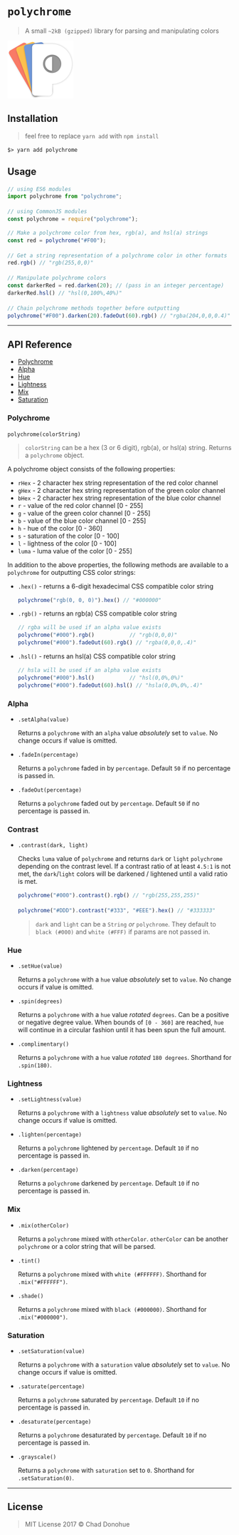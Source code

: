 # `polychrome` 
>A small `~2kB (gzipped)` library for parsing and manipulating colors

![logo](images/logo.png)

## Installation
>feel free to replace `yarn add` with `npm install`
```shell
$> yarn add polychrome
```

## Usage
```js
// using ES6 modules
import polychrome from "polychrome";

// using CommonJS modules
const polychrome = require("polychrome");
```

```js
// Make a polychrome color from hex, rgb(a), and hsl(a) strings
const red = polychrome("#F00");

// Get a string representation of a polychrome color in other formats
red.rgb() // "rgb(255,0,0)"

// Manipulate polychrome colors
const darkerRed = red.darken(20); // (pass in an integer percentage)
darkerRed.hsl() // "hsl(0,100%,40%)"

// Chain polychrome methods together before outputting
polychrome("#F00").darken(20).fadeOut(60).rgb() // "rgba(204,0,0,0.4)"
```

---

## API Reference
- [Polychrome](#polychrome)
- [Alpha](#alpha)
- [Hue](#hue)
- [Lightness](#lightness)
- [Mix](#mix)
- [Saturation](#saturation)

### Polychrome
`polychrome(colorString)`
>`colorString` can be a hex (3 or 6 digit), rgb(a), or hsl(a) string. Returns a `polychrome` object.

A polychrome object consists of the following properties:
- `rHex` - 2 character hex string representation of the red color channel
- `gHex` - 2 character hex string representation of the green color channel
- `bHex` - 2 character hex string representation of the blue color channel
- `r` - value of the red color channel [0 - 255]
- `g` - value of the green color channel [0 - 255]
- `b` - value of the blue color channel [0 - 255]
- `h` - hue of the color [0 - 360]
- `s` - saturation of the color [0 - 100]
- `l` - lightness of the color [0 - 100]
- `luma` - luma value of the color [0 - 255]

In addition to the above properties, the following methods are available to a `polychrome` for outputting CSS color strings:

- `.hex()` - returns a 6-digit hexadecimal CSS compatible color string

  ```js
  polychrome("rgb(0, 0, 0)").hex() // "#000000"
  ```

- `.rgb()` - returns an rgb(a) CSS compatible color string

  ```js
  // rgba will be used if an alpha value exists
  polychrome("#000").rgb()           // "rgb(0,0,0)"
  polychrome("#000").fadeOut(60).rgb() // "rgba(0,0,0,.4)"
  ```

- `.hsl()` - returns an hsl(a) CSS compatible color string

  ```js
  // hsla will be used if an alpha value exists
  polychrome("#000").hsl()           // "hsl(0,0%,0%)"
  polychrome("#000").fadeOut(60).hsl() // "hsla(0,0%,0%,.4)"
  ```

### Alpha

- `.setAlpha(value)`

  Returns a `polychrome` with an `alpha` value _absolutely_ set to `value`. No change occurs if value is omitted.

- `.fadeIn(percentage)`

  Returns a `polychrome` faded in by `percentage`. Default `50` if no percentage is passed in.

- `.fadeOut(percentage)`

  Returns a `polychrome` faded out by `percentage`. Default `50` if no percentage is passed in.

### Contrast

- `.contrast(dark, light)`

  Checks `luma` value of `polychrome` and returns `dark` or `light` `polychrome` depending on the contrast level. If a contrast ratio of at least `4.5:1` is not met, the `dark`/`light` colors will be darkened / lightened until a valid ratio is met.

  ```js
  polychrome("#000").contrast().rgb() // "rgb(255,255,255)"

  polychrome("#DDD").contrast("#333", "#EEE").hex() // "#333333"
  ```

  > `dark` and `light` can be a `String` _or_ `polychrome`. They default to `black (#000)` and `white (#FFF)` if params are not passed in.

### Hue

- `.setHue(value)`

  Returns a `polychrome` with a `hue` value _absolutely_ set to `value`. No change occurs if value is omitted.

- `.spin(degrees)`

  Returns a `polychrome` with a `hue` value _rotated_ `degrees`. Can be a positive or negative degree value. When bounds of `[0 - 360]` are reached, `hue` will continue in a circular fashion until it has been spun the full amount.

- `.complimentary()`

  Returns a `polychrome` with a `hue` value _rotated_ `180 degrees`. Shorthand for `.spin(180)`.


### Lightness

- `.setLightness(value)`

  Returns a `polychrome` with a `lightness` value _absolutely_ set to `value`. No change occurs if value is omitted.

- `.lighten(percentage)`

  Returns a `polychrome` lightened by `percentage`. Default `10` if no percentage is passed in.


- `.darken(percentage)`

  Returns a `polychrome` darkened by `percentage`. Default `10` if no percentage is passed in.


### Mix

- `.mix(otherColor)`

  Returns a `polychrome` mixed with `otherColor`. `otherColor` can be another `polychrome` or a color string that will be parsed.

- `.tint()`

  Returns a `polychrome` mixed with `white (#FFFFFF)`. Shorthand for `.mix("#FFFFFF")`.

- `.shade()`

  Returns a `polychrome` mixed with `black (#000000)`. Shorthand for `.mix("#000000")`.

### Saturation

- `.setSaturation(value)`

  Returns a `polychrome` with a `saturation` value _absolutely_ set to `value`. No change occurs if value is omitted.

- `.saturate(percentage)`

  Returns a `polychrome` saturated by `percentage`. Default `10` if no percentage is passed in.

- `.desaturate(percentage)`

  Returns a `polychrome` desaturated by `percentage`. Default `10` if no percentage is passed in.

- `.grayscale()`

  Returns a `polychrome` with `saturation` set to `0`. Shorthand for `.setSaturation(0)`.

---

## License

> MIT License 2017 © Chad Donohue
